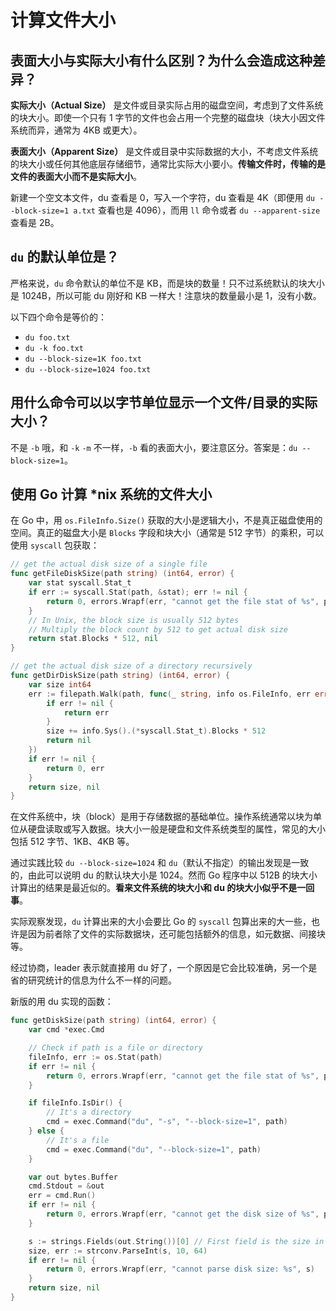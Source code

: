 # 计算文件大小

## 表面大小与实际大小有什么区别？为什么会造成这种差异？

**实际大小（Actual Size）** 是文件或目录实际占用的磁盘空间，考虑到了文件系统的块大小。即使一个只有 1 字节的文件也会占用一个完整的磁盘块（块大小因文件系统而异，通常为 4KB 或更大）。

**表面大小（Apparent Size）** 是文件或目录中实际数据的大小，不考虑文件系统的块大小或任何其他底层存储细节，通常比实际大小要小。**传输文件时，传输的是文件的表面大小而不是实际大小**。

新建一个空文本文件，du 查看是 0，写入一个字符，du 查看是 4K（即便用 `du --block-size=1 a.txt` 查看也是 4096），而用 `ll` 命令或者 `du --apparent-size` 查看是 2B。

## `du` 的默认单位是？

严格来说，`du` 命令默认的单位不是 KB，而是块的数量！只不过系统默认的块大小是 1024B，所以可能 du 刚好和 KB 一样大！注意块的数量最小是 1，没有小数。

以下四个命令是等价的：

- `du foo.txt`
- `du -k foo.txt`
- `du --block-size=1K foo.txt`
- `du --block-size=1024 foo.txt`

## 用什么命令可以以字节单位显示一个文件/目录的实际大小？

不是 `-b` 哦，和 `-k` `-m` 不一样，`-b` 看的表面大小，要注意区分。答案是：`du --block-size=1`。

## 使用 Go 计算 *nix 系统的文件大小

在 Go 中，用 `os.FileInfo.Size()` 获取的大小是逻辑大小，不是真正磁盘使用的空间。真正的磁盘大小是 `Blocks` 字段和块大小（通常是 512 字节）的乘积，可以使用 `syscall` 包获取：

```go
// get the actual disk size of a single file
func getFileDiskSize(path string) (int64, error) {
	var stat syscall.Stat_t
	if err := syscall.Stat(path, &stat); err != nil {
		return 0, errors.Wrapf(err, "cannot get the file stat of %s", path)
	}
	// In Unix, the block size is usually 512 bytes
	// Multiply the block count by 512 to get actual disk size
	return stat.Blocks * 512, nil
}

// get the actual disk size of a directory recursively
func getDirDiskSize(path string) (int64, error) {
	var size int64
	err := filepath.Walk(path, func(_ string, info os.FileInfo, err error) error {
		if err != nil {
			return err
		}
		size += info.Sys().(*syscall.Stat_t).Blocks * 512
		return nil
	})
	if err != nil {
		return 0, err
	}
	return size, nil
}
```

在文件系统中，块（block）是用于存储数据的基础单位。操作系统通常以块为单位从硬盘读取或写入数据。块大小一般是硬盘和文件系统类型的属性，常见的大小包括 512 字节、1KB、4KB 等。

通过实践比较 `du --block-size=1024` 和 `du`（默认不指定）的输出发现是一致的，由此可以说明 du 的默认块大小是 1024。然而 Go 程序中以 512B 的块大小计算出的结果是最近似的。**看来文件系统的块大小和 du 的块大小似乎不是一回事**。

实际观察发现，`du` 计算出来的大小会要比 Go 的 `syscall` 包算出来的大一些，也许是因为前者除了文件的实际数据块，还可能包括额外的信息，如元数据、间接块等。

经过协商，leader 表示就直接用 du 好了，一个原因是它会比较准确，另一个是省的研究统计的信息为什么不一样的问题。

新版的用 du 实现的函数：

```go
func getDiskSize(path string) (int64, error) {
	var cmd *exec.Cmd

	// Check if path is a file or directory
	fileInfo, err := os.Stat(path)
	if err != nil {
		return 0, errors.Wrapf(err, "cannot get the file stat of %s", path)
	}

	if fileInfo.IsDir() {
		// It's a directory
		cmd = exec.Command("du", "-s", "--block-size=1", path)
	} else {
		// It's a file
		cmd = exec.Command("du", "--block-size=1", path)
	}

	var out bytes.Buffer
	cmd.Stdout = &out
	err = cmd.Run()
	if err != nil {
		return 0, errors.Wrapf(err, "cannot get the disk size of %s", path)
	}

	s := strings.Fields(out.String())[0] // First field is the size in bytes
	size, err := strconv.ParseInt(s, 10, 64)
	if err != nil {
		return 0, errors.Wrapf(err, "cannot parse disk size: %s", s)
	}
	return size, nil
}
```